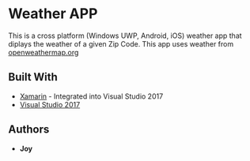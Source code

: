 # Weather APP

This is a cross platform (Windows UWP, Android, iOS) weather app that diplays the weather of a given Zip Code. This app uses weather from
[openweathermap.org](https://openweathermap.org)

## Built With

* [Xamarin](https://www.xamarin.com) - Integrated into Visual Studio 2017
* [Visual Studio 2017](https://www.visualstudio.com/)

## Authors

* **Joy** 

